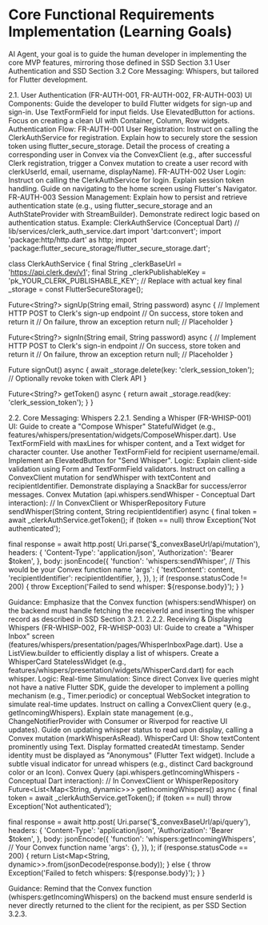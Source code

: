 # Core Functional Requirements Implementation (Learning Goals)

AI Agent, your goal is to guide the human developer in implementing the core MVP features, mirroring those defined in SSD Section 3.1 User Authentication and SSD Section 3.2 Core Messaging: Whispers, but tailored for Flutter development.

2.1. User Authentication (FR-AUTH-001, FR-AUTH-002, FR-AUTH-003)
UI Components: Guide the developer to build Flutter widgets for sign-up and sign-in.
Use TextFormField for input fields.
Use ElevatedButton for actions.
Focus on creating a clean UI with Container, Column, Row widgets.
Authentication Flow:
FR-AUTH-001 User Registration:
Instruct on calling the ClerkAuthService for registration.
Explain how to securely store the session token using flutter_secure_storage.
Detail the process of creating a corresponding user in Convex via the ConvexClient (e.g., after successful Clerk registration, trigger a Convex mutation to create a user record with clerkUserId, email, username, displayName).
FR-AUTH-002 User Login:
Instruct on calling the ClerkAuthService for login.
Explain session token handling.
Guide on navigating to the home screen using Flutter's Navigator.
FR-AUTH-003 Session Management:
Explain how to persist and retrieve authentication state (e.g., using flutter_secure_storage and an AuthStateProvider with StreamBuilder).
Demonstrate redirect logic based on authentication status.
Example: ClerkAuthService (Conceptual Dart)
// lib/services/clerk_auth_service.dart
import 'dart:convert';
import 'package:http/http.dart' as http;
import 'package:flutter_secure_storage/flutter_secure_storage.dart';

class ClerkAuthService {
  final String _clerkBaseUrl = 'https://api.clerk.dev/v1';
  final String _clerkPublishableKey = 'pk_YOUR_CLERK_PUBLISHABLE_KEY'; // Replace with actual key
  final _storage = const FlutterSecureStorage();

  Future<String?> signUp(String email, String password) async {
    // Implement HTTP POST to Clerk's sign-up endpoint
    // On success, store token and return it
    // On failure, throw an exception
    return null; // Placeholder
  }

  Future<String?> signIn(String email, String password) async {
    // Implement HTTP POST to Clerk's sign-in endpoint
    // On success, store token and return it
    // On failure, throw an exception
    return null; // Placeholder
  }

  Future<void> signOut() async {
    await _storage.delete(key: 'clerk_session_token');
    // Optionally revoke token with Clerk API
  }

  Future<String?> getToken() async {
    return await _storage.read(key: 'clerk_session_token');
  }
}

2.2. Core Messaging: Whispers
2.2.1. Sending a Whisper (FR-WHISP-001)
UI:
Guide to create a "Compose Whisper" StatefulWidget (e.g., features/whispers/presentation/widgets/ComposeWhisper.dart).
Use TextFormField with maxLines for whisper content, and a Text widget for character counter.
Use another TextFormField for recipient username/email.
Implement an ElevatedButton for "Send Whisper".
Logic:
Explain client-side validation using Form and TextFormField validators.
Instruct on calling a ConvexClient mutation for sendWhisper with textContent and recipientIdentifier.
Demonstrate displaying a SnackBar for success/error messages.
Convex Mutation (api.whispers.sendWhisper - Conceptual Dart interaction):
// In ConvexClient or WhisperRepository
Future<void> sendWhisper(String content, String recipientIdentifier) async {
  final token = await _clerkAuthService.getToken();
  if (token == null) throw Exception('Not authenticated');

  final response = await http.post(
    Uri.parse('$_convexBaseUrl/api/mutation'),
    headers: {
      'Content-Type': 'application/json',
      'Authorization': 'Bearer $token',
    },
    body: jsonEncode({
      'function': 'whispers:sendWhisper', // This would be your Convex function name
      'args': {
        'textContent': content,
        'recipientIdentifier': recipientIdentifier,
      },
    }),
  );
  if (response.statusCode != 200) {
    throw Exception('Failed to send whisper: ${response.body}');
  }
}

Guidance: Emphasize that the Convex function (whispers:sendWhisper) on the backend must handle fetching the receiverId and inserting the whisper record as described in SSD Section 3.2.1.
2.2.2. Receiving & Displaying Whispers (FR-WHISP-002, FR-WHISP-003)
UI:
Guide to create a "Whisper Inbox" screen (features/whispers/presentation/pages/WhisperInboxPage.dart).
Use a ListView.builder to efficiently display a list of whispers.
Create a WhisperCard StatelessWidget (e.g., features/whispers/presentation/widgets/WhisperCard.dart) for each whisper.
Logic:
Real-time Simulation: Since direct Convex live queries might not have a native Flutter SDK, guide the developer to implement a polling mechanism (e.g., Timer.periodic) or conceptual WebSocket integration to simulate real-time updates.
Instruct on calling a ConvexClient query (e.g., getIncomingWhispers).
Explain state management (e.g., ChangeNotifierProvider with Consumer or Riverpod for reactive UI updates).
Guide on updating whisper status to read upon display, calling a Convex mutation (markWhisperAsRead).
WhisperCard UI:
Show textContent prominently using Text.
Display formatted createdAt timestamp.
Sender identity must be displayed as "Anonymous" (Flutter Text widget).
Include a subtle visual indicator for unread whispers (e.g., distinct Card background color or an Icon).
Convex Query (api.whispers.getIncomingWhispers - Conceptual Dart interaction):
// In ConvexClient or WhisperRepository
Future<List<Map<String, dynamic>>> getIncomingWhispers() async {
  final token = await _clerkAuthService.getToken();
  if (token == null) throw Exception('Not authenticated');

  final response = await http.post(
    Uri.parse('$_convexBaseUrl/api/query'),
    headers: {
      'Content-Type': 'application/json',
      'Authorization': 'Bearer $token',
    },
    body: jsonEncode({
      'function': 'whispers:getIncomingWhispers', // Your Convex function name
      'args': {},
    }),
  );
  if (response.statusCode == 200) {
    return List<Map<String, dynamic>>.from(jsonDecode(response.body));
  } else {
    throw Exception('Failed to fetch whispers: ${response.body}');
  }
}

Guidance: Remind that the Convex function (whispers:getIncomingWhispers) on the backend must ensure senderId is never directly returned to the client for the recipient, as per SSD Section 3.2.3.
